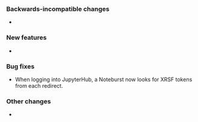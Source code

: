 <!-- Delete the sections that don't apply -->

### Backwards-incompatible changes

-

### New features

-

### Bug fixes

- When logging into JupyterHub, a Noteburst now looks for XRSF tokens from each redirect.

### Other changes

-
